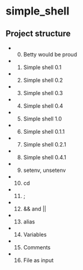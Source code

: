 # simple_shell

## Project structure

- 0. Betty would be proud
- 1. Simple shell 0.1
- 2. Simple shell 0.2
- 3. Simple shell 0.3
- 4. Simple shell 0.4
- 5. Simple shell 1.0
- 6. Simple shell 0.1.1
- 7. Simple shell 0.2.1
- 8. Simple shell 0.4.1
- 9. setenv, unsetenv
- 10. cd
- 11. ;
- 12. && and ||
- 13. alias
- 14. Variables
- 15. Comments
- 16. File as input
